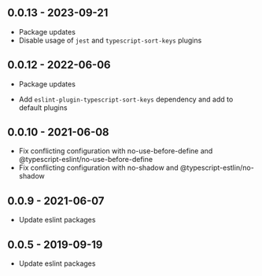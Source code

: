 ## 0.0.13 - 2023-09-21
- Package updates
- Disable usage of `jest` and `typescript-sort-keys` plugins

## 0.0.12 - 2022-06-06
- Package updates
* Add `eslint-plugin-typescript-sort-keys` dependency and add to default plugins

## 0.0.10 - 2021-06-08
- Fix conflicting configuration with no-use-before-define and @typescript-eslint/no-use-before-define
- Fix conflicting configuration with no-shadow and @typescript-estlin/no-shadow

## 0.0.9 - 2021-06-07
- Update eslint packages

## 0.0.5 - 2019-09-19
- Update eslint packages

